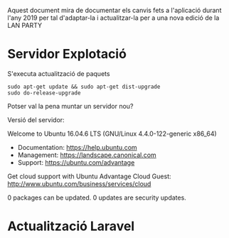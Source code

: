 Aquest document mira de documentar els canvis fets a l'aplicació durant l'any 2019 per tal d'adaptar-la i actualitzar-la
per a una nova edició de la LAN PARTY

# Servidor Explotació 

S'executa actualització de paquets 

```
sudo apt-get update && sudo apt-get dist-upgrade
sudo do-release-upgrade
```

Potser val la pena muntar un servidor nou?

Versió del servidor:

Welcome to Ubuntu 16.04.6 LTS (GNU/Linux 4.4.0-122-generic x86_64)

 * Documentation:  https://help.ubuntu.com
 * Management:     https://landscape.canonical.com
 * Support:        https://ubuntu.com/advantage

  Get cloud support with Ubuntu Advantage Cloud Guest:
    http://www.ubuntu.com/business/services/cloud

0 packages can be updated.
0 updates are security updates.

# Actualització Laravel

